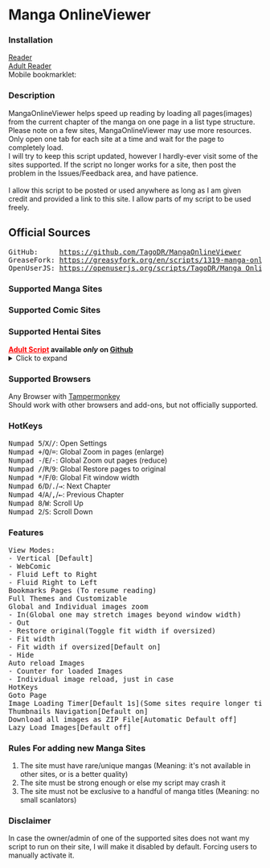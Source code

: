 <h1>Manga OnlineViewer</h1>

<h3>Installation</h3>
<a href='https://github.com/TagoDR/MangaOnlineViewer/raw/master/Manga_OnlineViewer.user.js'>Reader</a><br>
<a href='https://github.com/TagoDR/MangaOnlineViewer/raw/master/Manga_OnlineViewer_Adult.user.js'>Adult Reader</a>
<br/>Mobile bookmarklet: <!-- @echo BOOKMARKLET -->
<h3>Description</h3>MangaOnlineViewer helps speed up reading by loading all pages(images) from the current chapter of the manga on one page in a list type structure.</br>
Please note on a few sites, MangaOnlineViewer may use more resources. Only open one tab for each site at a time and wait for the page to completely load.</br>
I will try to keep this script updated, however I hardly-ever visit some of the sites supported. If the script no longer works for a site, then post the problem in the Issues/Feedback area, and have patience.</br></br>
I allow this script to be posted or used anywhere as long as I am given credit and provided a link to this site. I allow parts of my script to be used freely.
<h2>Official Sources</h2>
<pre>
GitHub:     <a href="https://github.com/TagoDR/MangaOnlineViewer">https://github.com/TagoDR/MangaOnlineViewer</a>
GreaseFork: <a href="https://greasyfork.org/en/scripts/1319-manga-onlineviewer">https://greasyfork.org/en/scripts/1319-manga-onlineviewer</a>
OpenUserJS: <a href="https://openuserjs.org/scripts/TagoDR/Manga_OnlineViewer">https://openuserjs.org/scripts/TagoDR/Manga_OnlineViewer</a>
</pre>

<h3>Supported Manga Sites</h3>
<ul>
<!-- @echo LIST_MANGA_SITES -->
</ul>
<h3>Supported Comic Sites</h3>
<ul>
<!-- @echo LIST_COMIC_SITES -->
</ul>
<h3>Supported Hentai Sites</h3> <b><a style="color: red;" href="https://github.com/TagoDR/MangaOnlineViewer/raw/master/Manga_OnlineViewer_Adult.user.js">Adult Script</a> available <i>only</i> on <a href='https://github.com/TagoDR/MangaOnlineViewer'>Github</a></b>
<details>
<summary>Click to expand</summary>
<ul>
<!-- @echo LIST_HENTAI_SITES -->
</ul>
</details>

<h3>Supported Browsers</h3>
Any Browser with <a href="https://tampermonkey.net/">Tampermonkey</a><br>
Should work with other browsers and add-ons, but not officially supported.
<h3>HotKeys</h3>
<kbd class='dark'>Numpad 5</kbd>/<kbd class='dark'>X</kbd>/<kbd class='dark'>/</kbd>: Open Settings<br/>
<kbd class='dark'>Numpad +</kbd>/<kbd class='dark'>Q</kbd>/<kbd class='dark'>=</kbd>: Global Zoom in pages (enlarge)<br/>
<kbd class='dark'>Numpad -</kbd>/<kbd class='dark'>E</kbd>/<kbd class='dark'>-</kbd>: Global Zoom out pages (reduce)<br/>
<kbd class='dark'>Numpad /</kbd>/<kbd class='dark'>R</kbd>/<kbd class='dark'>9</kbd>: Global Restore pages to original<br/>
<kbd class='dark'>Numpad *</kbd>/<kbd class='dark'>F</kbd>/<kbd class='dark'>0</kbd>: Global Fit window width<br/>
<kbd class='dark'>Numpad 6</kbd>/<kbd class='dark'>D</kbd>/<kbd class='dark'>.</kbd>/<kbd class="dark">→</kbd>: Next Chapter<br/>
<kbd class='dark'>Numpad 4</kbd>/<kbd class='dark'>A</kbd>/<kbd class='dark'>,</kbd>/<kbd class="dark">←</kbd>: Previous Chapter<br/>
<kbd class='dark'>Numpad 8</kbd>/<kbd class='dark'>W</kbd>: Scroll Up<br/>
<kbd class='dark'>Numpad 2</kbd>/<kbd class='dark'>S</kbd>: Scroll Down<br/>

<h3>Features</h3>
<pre>
View Modes:
- Vertical [Default]
- WebComic
- Fluid Left to Right
- Fluid Right to Left
Bookmarks Pages (To resume reading)
Full Themes and Customizable
Global and Individual images zoom
- In(Global one may stretch images beyond window width)
- Out
- Restore original(Toggle fit width if oversized)
- Fit width
- Fit width if oversized[Default on]
- Hide
Auto reload Images
- Counter for loaded Images
- Individual image reload, just in case
HotKeys
Goto Page
Image Loading Timer[Default 1s](Some sites require longer timers. eg.:ExHentai,e-hentai)
Thumbnails Navigation[Default on]
Download all images as ZIP File[Automatic Default off]
Lazy Load Images[Default off]
</pre>

<h3>Rules For adding new Manga Sites</h3>
<ol><li>The site must have rare/unique mangas (Meaning: it's not available in other sites, or is a
 better quality)</li>
<li>The site must be strong enough or else my script may crash it</li>
<li>The site must not be exclusive to a handful of manga titles (Meaning: no small scanlators)</li></ol>

<h3>Disclaimer</h3>In case the owner/admin of one of the supported sites does not want my script to run on their site, I will make it disabled by default. Forcing users to manually activate it.
